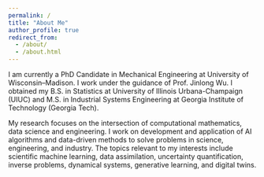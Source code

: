```yaml
---
permalink: /
title: "About Me"
author_profile: true
redirect_from: 
  - /about/
  - /about.html
---
```


I am currently a PhD Candidate in Mechanical Engineering at University of Wisconsin–Madison. I work under the guidance of Prof. Jinlong Wu. I obtained my B.S. in Statistics at University of Illinois Urbana-Champaign (UIUC) and M.S. in Industrial Systems Engineering at Georgia Institute of Technology (Georgia Tech).

My research focuses on the intersection of computational mathematics, data science and engineering. I work on development and application of AI algorithms and data-driven methods to solve problems in science, engineering, and industry. The topics relevant to my interests include scientific machine learning, data assimilation, uncertainty quantification, inverse problems, dynamical systems, generative learning, and digital twins.




